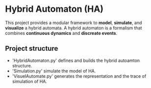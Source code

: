 # Hybrid Automaton (HA)

This project provides a modular framework to **model**, **simulate**, and **visualize** a hybrid automata. A hybrid automaton is a formalism that combines **continuous dynamics** and **discreate events**.

## Project structure
  -  'HybridAutomaton.py' defines and builds the hybrid autoamton structure.
  -  'Simulation.py' simulate the model of HA.
  -  'VisuelAutomate.py' generates the representation and the trace of simulation of HA.
